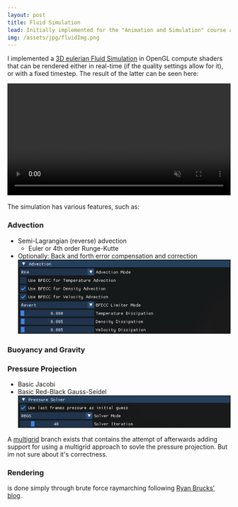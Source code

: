 ```yaml
---
layout: post
title: Fluid Simulation
lead: Initially implemented for the "Animation and Simulation" course at the University of Koblenz
img: /assets/jpg/fluidImg.png
---
```


I implemented a [3D eulerian Fluid Simulation](https://github.com/OlesenJonas/Fluid-Sim/tree/main) in OpenGL compute shaders that can be rendered either in real-time (if the quality settings allow for it), or with a fixed timestep.
The result of the latter can be seen here:
<!-- <iframe width="100%" src="https://user-images.githubusercontent.com/45714731/190432458-3c7ecffb-7e99-4087-aaec-62e8f3362b19.mp4" frameborder="0" allowfullscreen> </iframe> -->
<video width="100%" preload="auto" muted controls>
    <source src="https://user-images.githubusercontent.com/45714731/190432458-3c7ecffb-7e99-4087-aaec-62e8f3362b19.mp4" type="video/mp4"/>
</video>

The simulation has various features, such as:

### Advection
- Semi-Lagrangian (reverse) advection
  - Euler or 4th order Runge-Kutte
- Optionally: Back and forth error compensation and correction
![advectSettings](/assets/jpg/advectSettings.png)

### Buoyancy and Gravity

### Pressure Projection
- Basic Jacobi
- Basic Red-Black Gauss-Seidel
![projectSettings](/assets/jpg/projectSettings.png)

A [multigrid](https://github.com/OlesenJonas/Fluid-Sim/tree/multigrid) branch exists that contains the attempt of afterwards adding support for using a multigrid approach to sovle the pressure projection. But im not sure about it's correctness.

### Rendering
is done simply through brute force raymarching following [Ryan Brucks' blog](https://shaderbits.com/blog/creating-volumetric-ray-marcher).